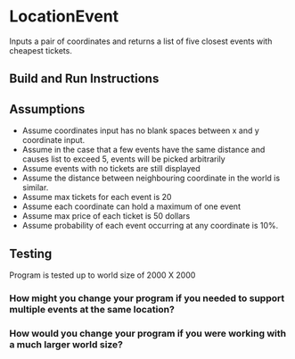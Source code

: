# LocationEvent
Inputs a pair of coordinates and returns a list of five closest events with cheapest tickets.

## Build and Run Instructions


## Assumptions
- Assume coordinates input has no blank spaces between x and y coordinate input.
- Assume in the case that a few events have the same distance and causes list to exceed 5, events will be picked arbitrarily
- Assume events with no tickets are still displayed
- Assume the distance between neighbouring coordinate in the world is similar.
- Assume max tickets for each event is 20
- Assume each coordinate can hold a maximum of one event
- Assume max price of each ticket is 50 dollars
- Assume probability of each event occurring at any coordinate is 10%.
        
## Testing
Program is tested up to world size of 2000 X 2000

### How might you change your program if you needed to support multiple events at the same location?


### How would you change your program if you were working with a much larger world size?


        
